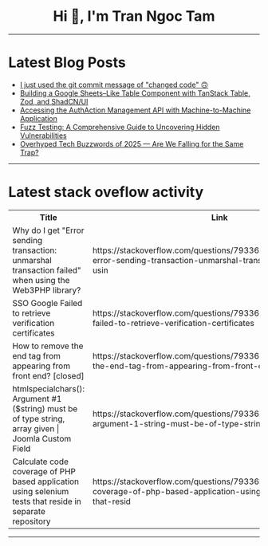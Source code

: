 <h1 align="center">Hi 👋, I'm Tran Ngoc Tam</h1>

---

# Latest Blog Posts 
<!-- BLOG-POST-LIST:START -->
- [I just used the git commit message of &quot;changed code&quot; 🙃](https://dev.to/ben/i-just-used-the-git-commit-message-of-changed-code-3n18)
- [Building a Google Sheets–Like Table Component with TanStack Table, Zod, and ShadCN/UI](https://dev.to/jacksonkasi/building-a-google-sheets-like-table-component-with-tanstack-table-zod-and-shadcnui-1ped)
- [Accessing the AuthAction Management API with Machine-to-Machine Application](https://dev.to/authaction/accessing-the-authaction-management-api-with-machine-to-machine-application-4kk1)
- [Fuzz Testing: A Comprehensive Guide to Uncovering Hidden Vulnerabilities](https://dev.to/keploy/fuzz-testing-a-comprehensive-guide-to-uncovering-hidden-vulnerabilities-2dci)
- [Overhyped Tech Buzzwords of 2025 — Are We Falling for the Same Trap?](https://dev.to/digitalminds/overhyped-tech-buzzwords-of-2025-are-we-falling-for-the-same-trap-2o0b)
<!-- BLOG-POST-LIST:END -->

---

# Latest stack oveflow activity
<table>
  <tr><th>Title</th><th>Link</th></tr>
  <!-- STACKOVERFLOW:START --><tr><td>Why do I get &quot;Error sending transaction: unmarshal transaction failed&quot; when using the Web3PHP library?</td><td>https://stackoverflow.com/questions/79336740/why-do-i-get-error-sending-transaction-unmarshal-transaction-failed-when-usin</td></tr><tr><td>SSO Google Failed to retrieve verification certificates</td><td>https://stackoverflow.com/questions/79336670/sso-google-failed-to-retrieve-verification-certificates</td></tr><tr><td>How to remove the end tag from appearing from front end? [closed]</td><td>https://stackoverflow.com/questions/79336563/how-to-remove-the-end-tag-from-appearing-from-front-end</td></tr><tr><td>htmlspecialchars&lpar;&rpar;: Argument #1 &lpar;$string&rpar; must be of type string, array given | Joomla Custom Field</td><td>https://stackoverflow.com/questions/79336502/htmlspecialchars-argument-1-string-must-be-of-type-string-array-given</td></tr><tr><td>Calculate code coverage of PHP based application using selenium tests that reside in separate repository</td><td>https://stackoverflow.com/questions/79336276/calculate-code-coverage-of-php-based-application-using-selenium-tests-that-resid</td></tr><!-- STACKOVERFLOW:END -->
</table>

---



